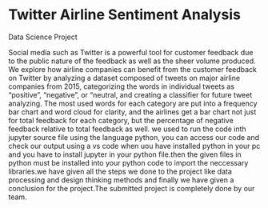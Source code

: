 # Twitter Airline Sentiment Analysis
Data Science Project

Social media such as Twitter is a powerful tool for customer feedback due to the public nature of the feedback as well as the sheer volume produced. We explore how airline companies can benefit from the customer feedback on Twitter by analyzing a dataset composed of tweets on major airline companies from 2015, categorizing the words in individual tweets as “positive”, “negative”, or “neutral, and creating a classifier for future tweet analyzing. The most used words for each category are put into a frequency bar chart and word cloud for clarity, and the airlines get a bar chart not just for total feedback for each category, but the percentage of negative feedback relative to total feedback as well.
we used to run the code inth jupyter source file using the language python, you can access our code and check our output using a vs code when uou have installed python in your pc and you have to install jupyter in your python file.then  the given files in python must be installed into your python code to import the neccessary libraries.we have given all the steps we done to the project like data processing and design thinking methods and finally we have given a conclusion for the project.The submitted project is completely done by our team.